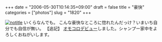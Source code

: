 +++
date = "2006-05-30T10:14:35+09:00"
draft = false
title = "豪快"
categories = ["photos"]
slug = "1820"
+++

<a href="http://www.flickr.com/photos/h-b-k-r/156020145" target="_blank"><img src="http://static.flickr.com/77/156020145_90735da07f.jpg" class="photoen" alt="notitle"  /></a>
いくらなんでも。
こんな豪快なところに惚れたんだっけ？いまいち自分でも自信が無い。
【追記】
<a href="http://omocoronews.jugem.jp/?eid=130" target="_blank">オモコロデビュー</a>しました。シャンプー家中をよろしくおねがいします。
